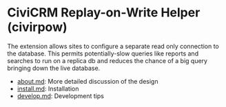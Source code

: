 # CiviCRM Replay-on-Write Helper (civirpow)

The extension allows sites to configure a separate
read only connection to the database. This permits
potentially-slow queries like reports and searches to
run on a replica db and reduces the chance of a big
query bringing down the live database.

* [about.md](about.md): More detailed discussion of the design
* [install.md](install.md): Installation
* [develop.md](develop.md): Development tips
